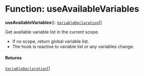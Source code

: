 # Function: useAvailableVariables

**useAvailableVariables**(): [`VariableDeclaration`](/en/auto-docs/variable-core/classes/VariableDeclaration.md)\[]

Get available variable list in the current scope.

* If no scope, return global variable list.
* The hook is reactive to variable list or any variables change.

#### Returns

[`VariableDeclaration`](/en/auto-docs/variable-core/classes/VariableDeclaration.md)\[]
